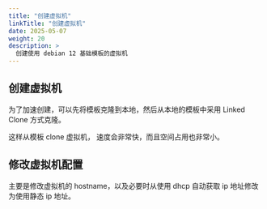 ```yaml
---
title: "创建虚拟机"
linkTitle: "创建虚拟机"
date: 2025-05-07
weight: 20
description: >
  创建使用 debian 12 基础模板的虚拟机
---
```


## 创建虚拟机

为了加速创建，可以先将模板克隆到本地，然后从本地的模板中采用 Linked Clone 方式克隆。

这样从模板 clone 虚拟机， 速度会非常快，而且空间占用也非常小。

## 修改虚拟机配置

主要是修改虚拟机的 hostname，以及必要时从使用 dhcp 自动获取 ip 地址修改为使用静态 ip 地址。





